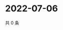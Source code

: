 # 2022-07-06

共 0 条

<!-- BEGIN WEIBO -->
<!-- 最后更新时间 Wed Jul 06 2022 07:16:53 GMT+0800 (China Standard Time) -->

<!-- END WEIBO -->
